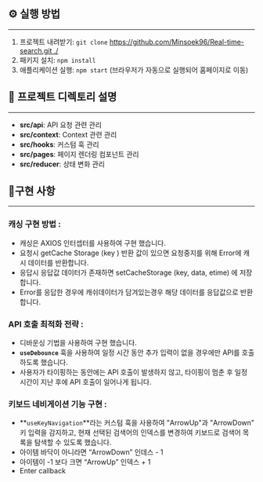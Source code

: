 ## ⚙ 실행 방법

---

1. 프로젝트 내려받기: `git clone` [https://github.com/Minsoek96/Real-time-search.git ./](https://github.com/Minsoek96/Real-time-search.git) 
2. 패키지 설치: `npm install`
3. 애플리케이션 실행: `npm start` (브라우저가 자동으로 실행되어 홈페이지로 이동)

## 📁 프로젝트 디렉토리 설명

---

- **src/api**: API 요청 관련 관리
- **src/context**: Context 관련 관리
- **src/hooks**: 커스텀 훅 관리
- **src/pages**: 페이지 렌더링 컴포넌트 관리
- **src/reducer**: 상태 변화 관리

## 🔨구현 사항

---

### **캐싱 구현 방법 :**

- 캐싱은 AXIOS 인터셉터를 사용하여 구현 했습니다.
- 요청시 getCache Storage (key ) 반환 값이 있으면 요청중지를 위해 Error에 캐시 데이터를 반환합니다.
- 응답시 응답값 데이터가 존재하면  setCacheStorage (key, data, etime) 에 저장합니다.
- Error를 응답한 경우에 캐쉬데이터가 담겨있는경우 해당 데이터를 응답값으로 반환합니다.

### **API 호출 최적화 전략 :**

- 디바운싱 기법을 사용하여 구현 했습니다.
- **`useDebounce`** 훅을 사용하여 일정 시간 동안 추가 입력이 없을 경우에만 API를 호출하도록 했습니다.
- 사용자가 타이핑하는 동안에는 API 호출이 발생하지 않고, 타이핑이 멈춘 후 일정 시간이 지난 후에 API 호출이 일어나게 됩니다.

### **키보드 네비게이션 기능 구현 :**

- **`useKeyNavigation`**라는 커스텀 훅을 사용하여 "ArrowUp"과 "ArrowDown" 키 입력을 감지하고, 현재 선택된 검색어의 인덱스를 변경하여 키보드로 검색어 목록을 탐색할 수 있도록 했습니다.
- 아이템 바닥이 아니라면 “ArrowDown”  인데스 - 1
- 아이템이 -1 보다 크면 “ArrowUp”  인덱스 + 1
- Enter callback
